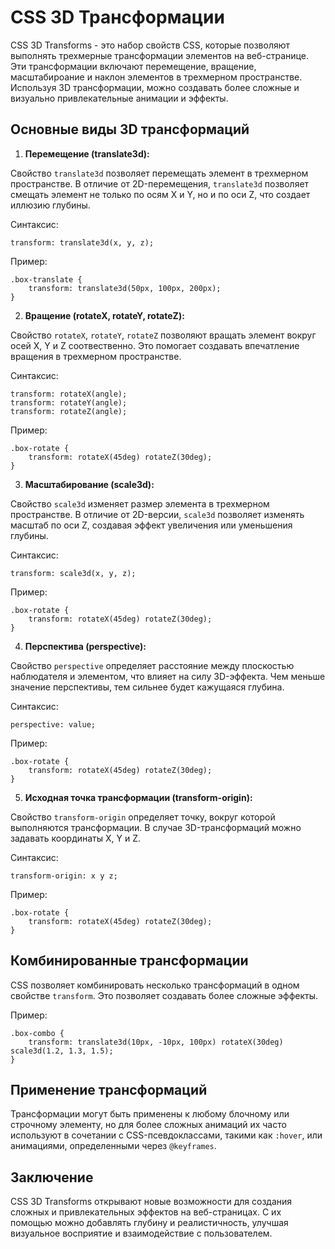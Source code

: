 # CSS 3D Трансформации

CSS 3D Transforms - это набор свойств CSS, которые позволяют выполнять трехмерные трансформации элементов на веб-странице. Эти трансформации включают перемещение, вращение, масштабироание и наклон элементов в трехмерном пространстве. Используя 3D трансформации, можно создавать более сложные и визуально привлекательные анимации и эффекты.

## Основные виды 3D трансформаций

1. **Перемещение (translate3d):**

Свойство ``translate3d`` позволяет перемещать элемент в трехмерном пространстве. В отличие от 2D-перемещения, ``translate3d`` позволяет смещать элемент не только по осям X и Y, но и по оси Z, что создает иллюзию глубины.

Синтаксис:

```
transform: translate3d(x, y, z);
```

Пример:

```
.box-translate {
    transform: translate3d(50px, 100px, 200px);
}
```

2. **Вращение (rotateX, rotateY, rotateZ):**

Свойство ``rotateX``, ``rotateY``, ``rotateZ`` позволяют вращать элемент вокруг осей X, Y и Z соотвественно. Это помогает создавать впечатление вращения в трехмерном пространстве.

Синтаксис:

```
transform: rotateX(angle);
transform: rotateY(angle);
transform: rotateZ(angle);
```

Пример:

```
.box-rotate {
    transform: rotateX(45deg) rotateZ(30deg);
}
```

3. **Масштабирование (scale3d):**

Свойство ``scale3d`` изменяет размер элемента в трехмерном пространстве. В отличие от 2D-версии, ``scale3d`` позволяет изменять масштаб по оси Z, создавая эффект увеличения или уменьшения глубины.

Синтаксис:

```
transform: scale3d(x, y, z);
```

Пример:

```
.box-rotate {
    transform: rotateX(45deg) rotateZ(30deg);
}
```

4. **Перспектива (perspective):**

Свойство ``perspective`` определяет расстояние между плоскостью наблюдателя и элементом, что влияет на силу 3D-эффекта. Чем меньше значение перспективы, тем сильнее будет кажущаяся глубина.

Синтаксис:

```
perspective: value;
```

Пример:

```
.box-rotate {
    transform: rotateX(45deg) rotateZ(30deg);
}
```

5. **Исходная точка трансформации (transform-origin):**

Свойство ``transform-origin`` определяет точку, вокруг которой выполняются трансформации. В случае 3D-трансформаций можно задавать координаты X, Y и Z.

Синтаксис:

```
transform-origin: x y z;
```

Пример:

```
.box-rotate {
    transform: rotateX(45deg) rotateZ(30deg);
}
```

## Комбинированные трансформации

CSS позволяет комбинировать несколько трансформаций в одном свойстве ``transform``. Это позволяет создавать более сложные эффекты.

Пример:

```
.box-combo {
    transform: translate3d(10px, -10px, 100px) rotateX(30deg) scale3d(1.2, 1.3, 1.5);
}
```

## Применение трансформаций

Трансформации могут быть применены к любому блочному или строчному элементу, но для более сложных анимаций их часто используют в сочетании с CSS-псевдоклассами, такими как ``:hover``, или анимациями, определенными через ``@keyframes``.

## Заключение

CSS 3D Transforms открывают новые возможности для создания сложных и привлекательных эффектов на веб-страницах. С их помощью можно добавлять глубину и реалистичность, улучшая визуальное восприятие и взаимодействие с пользователем.